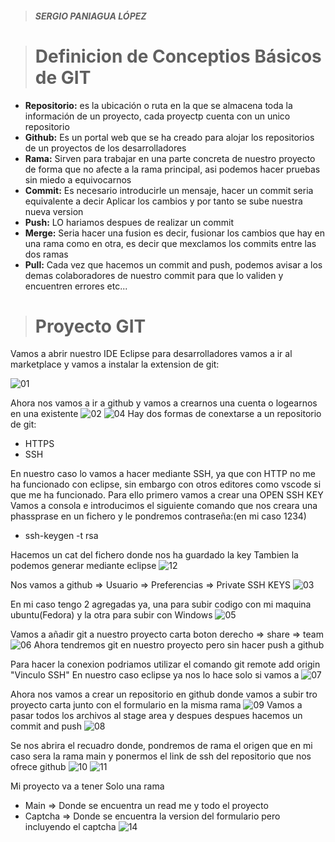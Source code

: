 > ##### SERGIO PANIAGUA LÓPEZ

> # Definicion de Conceptios Básicos de GIT
+ **Repositorio:** es la ubicación o ruta en la que se almacena toda la información de un proyecto, cada proyectp cuenta con un unico repositorio
+ **Github:** Es un portal web que se ha creado para alojar los repositorios de un proyectos de los desarrolladores
+ **Rama:** Sirven para trabajar en una parte concreta de nuestro proyecto de forma que no afecte a la rama principal, asi podemos hacer pruebas sin miedo a equivocarnos
+ **Commit:** Es necesario introducirle un mensaje, hacer un commit seria equivalente a decir Aplicar los cambios y por tanto se sube nuestra nueva version
+ **Push:** LO hariamos despues de realizar un commit
+ **Merge:** Seria hacer una fusion es decir, fusionar los cambios que hay en una rama como en otra, es decir que mexclamos los commits entre las dos ramas
+ **Pull:** Cada vez que hacemos un commit and push, podemos avisar a los demas colaboradores de nuestro commit para que lo validen y encuentren errores etc...

> # Proyecto GIT
Vamos a abrir nuestro IDE Eclipse para desarrolladores vamos a ir al marketplace y vamos a instalar la extension de git: 

![01](Images/cap01.png)

Ahora nos vamos a ir a github y vamos a crearnos una cuenta o logearnos en una existente
![02](Images/cap02.png)
![04](Images/cap04.png)
Hay dos formas de conextarse a un repositorio de git:
+ HTTPS
+ SSH

En nuestro caso lo vamos a hacer mediante SSH, ya que con HTTP no me ha funcionado con eclipse, sin embargo con otros editores como vscode si que me ha funcionado.
Para ello primero vamos a crear una OPEN SSH KEY
Vamos a consola e introducimos el siguiente comando que nos creara una phassprase en un fichero y le pondremos contraseña:(en mi caso 1234)

+ ssh-keygen -t rsa

Hacemos un cat del fichero donde nos ha guardado la key 
Tambien la podemos generar mediante eclipse
![12](Images/cap12.png)

Nos vamos a github => Usuario => Preferencias => Private SSH KEYS
![03](Images/cap03.png)

En mi caso tengo 2 agregadas ya, una para subir codigo con mi maquina ubuntu(Fedora) y la otra para subir con Windows
![05](Images/cap05.png)

Vamos a añadir git a nuestro proyecto carta boton derecho => share => team
![06](Images/cap06.png)
Ahora tendremos git en nuestro proyecto pero sin hacer push a github

Para hacer la conexion podriamos utilizar el comando git remote add origin "Vinculo SSH"
En nuestro caso eclipse ya nos lo hace solo si vamos a 
![07](Images/cap07.png)

Ahora nos vamos a crear un repositorio en github donde vamos a subir tro proyecto carta junto con el formulario en la misma rama
![09](Images/cap09.png)
Vamos a pasar todos los archivos al stage area y despues despues hacemos un commit and push
![08](Images/cap08.png)

Se nos abrira el recuadro donde, pondremos de rama el origen que en mi caso sera la rama main
y ponermos el link de ssh del repositorio que nos ofrece github
![10](Images/cap10.png)
![11](Images/cap11.png)

 


Mi proyecto va a tener Solo una rama
+ Main => Donde se encuentra un read me y todo el proyecto
+ Captcha => Donde se encuentra la version del formulario pero incluyendo el captcha
![14](Images/cap14.png)
